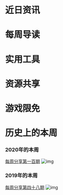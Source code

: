 # 近日资讯

# 每周导读

# 实用工具

# 资源共享

# 游戏限免

# 历史上的本周

### 2020年的本周

[每周分享第一百期](https://mp.weixin.qq.com/s/Q8urk_1aisj-75NHR-55Vw)
![img](https://mmbiz.qpic.cn/sz_mmbiz_jpg/pDARXZuibAKTWYswEqXnz3mIeQnpibOh6TVPQzxHuibCTLnPCqXYEc5mFYJ6Joia2FCvLbTyUH0Mk2KK35f3LNMBGA/640?wx_fmt=jpeg&tp=webp&wxfrom=5&wx_lazy=1&wx_co=1)

### 2019年的本周

[每周分享第四十八期](https://mp.weixin.qq.com/s?__biz=MzI3MDA2MDA3NQ==&mid=2657570665&idx=1&sn=560c71eecd9d82624a08e12dc702d131&scene=21#wechat_redirect)
![img](https://mmbiz.qpic.cn/sz_mmbiz_png/pDARXZuibAKTcYdicjkGRr5y5CZxYchgSJlJ8LjR8cVPmLBAuB3b3mwIJJLq7iapVYic0QsYnpOCghtJy2fkBdSQOA/640?wx_fmt=png&tp=webp&wxfrom=5&wx_lazy=1&wx_co=1&retryload=1)
